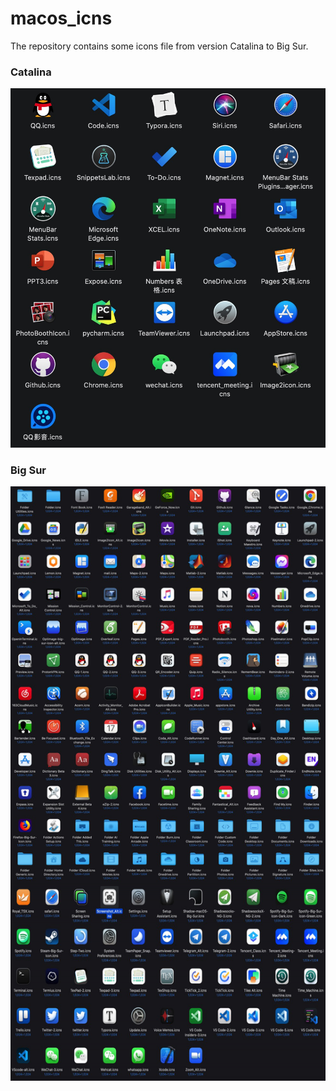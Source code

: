 # macos_icns
 
The repository contains some icons file from version Catalina to Big Sur.

### Catalina

![catalina image](https://github.com/BIT-zhwang/macos_icns/blob/main/resources/catalina_icons_thumbnail.jpg)

### Big Sur

![big sur image](https://github.com/BIT-zhwang/macos_icns/blob/main/resources/big_sur_icons_thumbnail.png)


